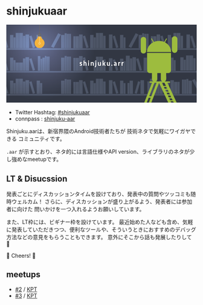 # shinjukuaar

![](/assets/shinjukuaar.png)

- Twitter Hashtag: [#shinjukuaar](https://twitter.com/hashtag/shinjukuaar?src=hash)
- connpass : [shinjuku-aar](https://shinjuku-aar.connpass.com/)

Shinjuku.aarは、新宿界隈のAndroid技術者たちが 技術ネタで気軽にワイガヤできる コミュニティです。

`.aar` が示すとおり、ネタ的には言語仕様やAPI version、ライブラリのネタが少し強めなmeetupです。

## LT & Disucssion

発表ごとにディスカッションタイムを設けており、発表中の質問やツッコミも随時ウェルカム！
さらに、ディスカッションが盛り上がるよう、発表者には参加者に向けた 問いかけを一つ入れるようお願いしています。

また、LT枠には、ビギナー枠を設けています。
最近始めた人なども含め、気軽に発表していただきつつ、便利なツールや、そういうときにおすすめのデバッグ方法などの意見をもらうこともできます。
意外にそこから話も発展したりして :eyes:

:beers: Cheers! :pizza:

## meetups

- [#2](https://gitpitch.com/shinjukuaar/shinjukuaar/master?p=meetups/2) / [KPT](/meetups/2/kpt.md)
- [#3](https://gitpitch.com/shinjukuaar/shinjukuaar/master?p=meetups/3) / [KPT](/meetups/3/kpt.md)

